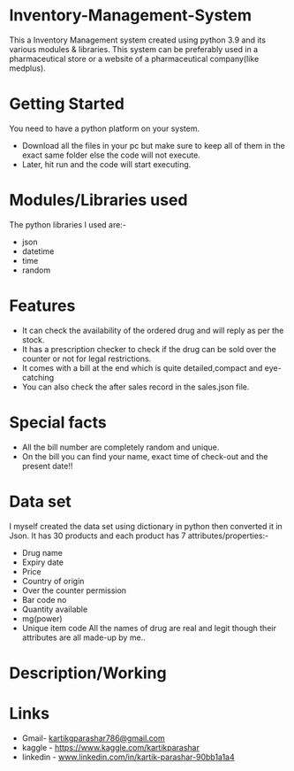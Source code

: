 # Inventory-Management-System
This a Inventory Management system  created using python 3.9 and its various modules & libraries.
This system can be preferably used in a pharmaceutical store or a website of a pharmaceutical company(like medplus).
# Getting Started
You need to have a python platform on your system.
* Download all the files in your pc but make sure to keep all of them in the exact same folder else the code will not execute.
* Later, hit run and the code will start executing.
# Modules/Libraries used
The python libraries I used are:-
* json
* datetime
* time
* random
# Features
* It can check the availability of the ordered drug and will reply as per the stock.
* It has a prescription checker to check if the drug can be sold over the counter or not for legal restrictions.
* It comes with a bill at the end which is quite detailed,compact and eye-catching
* You can also check the after sales record in the sales.json file.
# Special facts
* All the bill number are completely random and unique.
* On the bill you can find your name, exact time of check-out and the present date!!
# Data set
I myself created the data set using dictionary in python then converted it in Json.
It has 30 products and each product has 7 attributes/properties:-
* Drug name
* Expiry date
* Price
* Country of origin
* Over the counter permission
* Bar code no
* Quantity available
* mg(power)
* Unique item code
All the names of drug are real and legit though their attributes are all made-up by me..
# Description/Working



# Links
* Gmail- kartikgparashar786@gmail.com
* kaggle - https://www.kaggle.com/kartikparashar 
* linkedin - www.linkedin.com/in/kartik-parashar-90bb1a1a4

  
  
